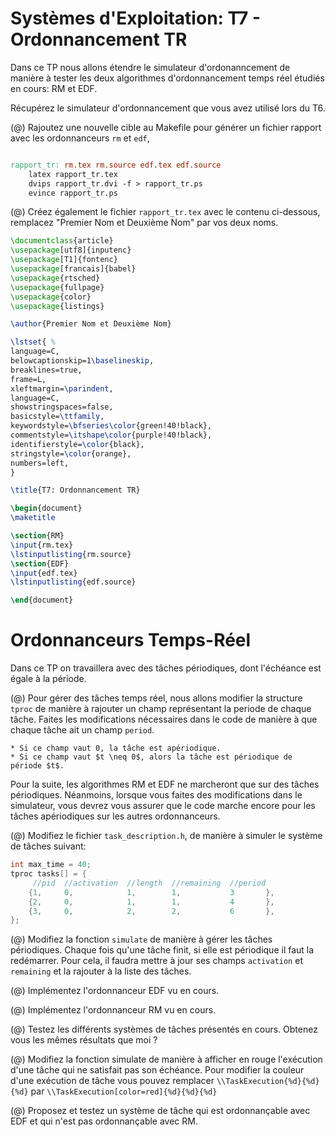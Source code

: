 Systèmes d'Exploitation: T7 - Ordonnancement TR
=================================================

Dans ce TP nous allons étendre le simulateur d'ordonanncement de manière à
tester les deux algorithmes d'ordonnancement temps réel étudiés en cours: RM et
EDF.

Récupérez le simulateur d'ordonnancement que vous avez utilisé lors du T6.

(@) Rajoutez une nouvelle cible au Makefile pour générer un fichier rapport avec les
ordonnanceurs `rm` et `edf`,

```makefile

rapport_tr: rm.tex rm.source edf.tex edf.source
	latex rapport_tr.tex
	dvips rapport_tr.dvi -f > rapport_tr.ps
	evince rapport_tr.ps
```

(@) Créez également le fichier `rapport_tr.tex` avec le contenu ci-dessous, remplacez "Premier Nom et Deuxième Nom"
par vos deux noms.

```latex
\documentclass{article}
\usepackage[utf8]{inputenc}
\usepackage[T1]{fontenc}
\usepackage[francais]{babel}
\usepackage{rtsched}
\usepackage{fullpage}
\usepackage{color}
\usepackage{listings}

\author{Premier Nom et Deuxième Nom}

\lstset{ %
language=C, 
belowcaptionskip=1\baselineskip,
breaklines=true,
frame=L,
xleftmargin=\parindent,
language=C,
showstringspaces=false,
basicstyle=\ttfamily,
keywordstyle=\bfseries\color{green!40!black},
commentstyle=\itshape\color{purple!40!black},
identifierstyle=\color{black},
stringstyle=\color{orange},
numbers=left,
}

\title{T7: Ordonnancement TR}

\begin{document}
\maketitle

\section{RM}
\input{rm.tex}
\lstinputlisting{rm.source}
\section{EDF}
\input{edf.tex}
\lstinputlisting{edf.source}

\end{document}
```


Ordonnanceurs Temps-Réel
========================

Dans ce TP on travaillera avec des tâches périodiques, dont l'échéance est égale à la période.

(@) Pour gérer des tâches temps réel, nous allons modifier la structure `tproc`
de manière à rajouter un champ représentant la periode de chaque tâche.  Faites
les modifications nécessaires dans le code de manière à que chaque tâche ait un
champ `period`. 

    * Si ce champ vaut 0, la tâche est apériodique.
    * Si ce champ vaut $t \neq 0$, alors la tâche est périodique de période $t$.

Pour la suite, les algorithmes RM et EDF ne marcheront que sur des tâches
périodiques.  Néanmoins, lorsque vous faites des modifications dans le
simulateur, vous devrez vous assurer que le code marche encore pour les tâches
apériodiques sur les autres ordonnanceurs.

(@) Modifiez le fichier `task_description.h`, de manière à simuler le système de tâches
suivant:

```c
int max_time = 40;
tproc tasks[] = {
     //pid  //activation  //length  //remaining  //period
    {1,     0,            1,        1,           3       },
    {2,     0,            1,        1,           4       },
    {3,     0,            2,        2,           6       },
};
```

(@) Modifiez la fonction `simulate` de manière à gérer les tâches périodiques.
    Chaque fois qu'une tâche finit, si elle est périodique il faut la redémarrer.
    Pour cela, il faudra mettre à jour ses champs `activation` et `remaining` et
    la rajouter à la liste des tâches.

(@) Implémentez l'ordonnanceur EDF vu en cours.

(@) Implémentez l'ordonnanceur RM vu en cours.

(@) Testez les différents systèmes de tâches présentés en cours. Obtenez vous les mêmes résultats que moi ?

(@) Modifiez la fonction simulate de manière à afficher en rouge l'exécution d'une tâche qui ne satisfait pas son échéance. 
    Pour modifier la couleur d'une exécution de tâche vous pouvez remplacer
    ```
        \\TaskExecution{%d}{%d}{%d}
    ```
    par
    ```
        \\TaskExecution[color=red]{%d}{%d}{%d}
    ```
 
(@) Proposez et testez un système de tâche qui est ordonnançable avec EDF et qui n'est pas ordonnançable avec RM.

  

